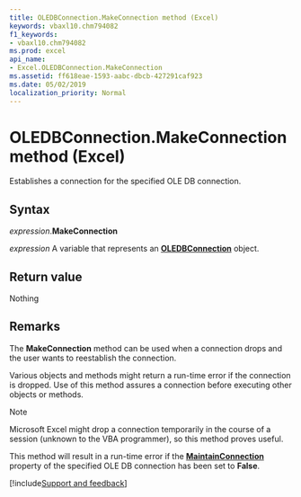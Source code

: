 ```yaml
---
title: OLEDBConnection.MakeConnection method (Excel)
keywords: vbaxl10.chm794082
f1_keywords:
- vbaxl10.chm794082
ms.prod: excel
api_name:
- Excel.OLEDBConnection.MakeConnection
ms.assetid: ff618eae-1593-aabc-dbcb-427291caf923
ms.date: 05/02/2019
localization_priority: Normal
---
```



# OLEDBConnection.MakeConnection method (Excel)

Establishes a connection for the specified OLE DB connection.


## Syntax

_expression_.**MakeConnection**

_expression_ A variable that represents an **[OLEDBConnection](Excel.OLEDBConnection.md)** object.


## Return value

Nothing


## Remarks

The **MakeConnection** method can be used when a connection drops and the user wants to reestablish the connection.

Various objects and methods might return a run-time error if the connection is dropped. Use of this method assures a connection before executing other objects or methods.

> [!NOTE] 
> Microsoft Excel might drop a connection temporarily in the course of a session (unknown to the VBA programmer), so this method proves useful.

This method will result in a run-time error if the **[MaintainConnection](Excel.OLEDBConnection.MaintainConnection.md)** property of the specified OLE DB connection has been set to **False**.




[!include[Support and feedback](~/includes/feedback-boilerplate.md)]